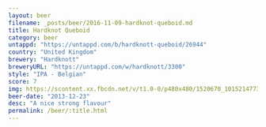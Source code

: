 ```yaml
---
layout: beer
filename: _posts/beer/2016-11-09-hardknot-queboid.md
title: Hardknot Queboid
category: beer
untappd: "https://untappd.com/b/hardknott-queboid/26944"
country: "United Kingdom"
brewery: "Hardknott"
breweryURL: "https://untappd.com/w/hardknott/3300"
style: "IPA - Belgian"
score: 7
img: https://scontent.xx.fbcdn.net/v/t1.0-0/p480x480/1520670_10152147736383745_1604295852_n.jpg?oh=801a58991d6a2e0d3f169391cbc0011f&oe=593A5B17
beer-date: "2013-12-23"
desc: "A nice strong flavour"
permalink: /beer/:title.html
---
```

